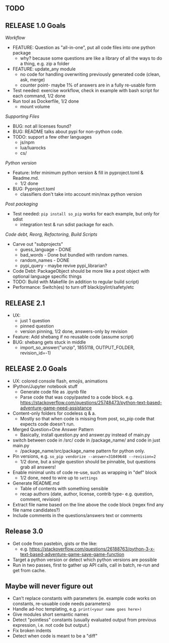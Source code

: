 TODO
----

RELEASE 1.0 Goals
-----------------
*Workflow*
- FEATURE: Question as "all-in-one", put all code files into one python package
    - why? because some questions are like a library of all the ways to do a thing, e.g. zip a folder
- FEATURE: update_any module
    - no code for handling overwriting previously generated code (clean, ask, merge)
    - counter point- maybe 1% of answers are in a fully re-usable form
- Test needed: exercise workflow, check in example with bash script for each command, 1/2 done
- Run tool as Dockerfile, 1/2 done
    - mount volume

*Supporting Files*
- BUG: not all licenses found?
- BUG: README talks about pypi for non-python code.
- TODO: support a few other languages
    - js/npm
    - lua/luarocks
    - cs/

*Python version*
- Feature: Infer minimum python version & fill in pyproject.toml & Readme.md.
    - 1/2 done
- BUG: Pyproject.toml
    - classifiers don't take into account min/max python version

*Post packaging*
- Test needed: `pip install so_pip` works for each example, but only for sdist
    - integration test & run sdist package for each.

*Code debt, Reorg, Refactoring, Build Scripts*
- Carve out "subprojects"
    - guess_language - DONE
    - bad_words - Done but bundled with random names.
    - random_names - DONE
    - pypi_query - maybe revive pypi_librarian?
- Code Debt: PackageObject should be more like a post object with optional language specific things
- TODO: Build with Makefile (in addition to regular build script)
- Performance: Switch(es) to turn off black/pylint/safety/etc

RELEASE 2.1
------------
- UX:
    - just 1 question
    - pinned question
    - version pinning, 1/2 done, answers-only by revision
- Feature: Add shebang if no reusable code (assume script)
- BUG: shebang gets stuck in middle
    - import_so_answer("unzip", 1855118, OUTPUT_FOLDER, revision_id=-1)

RELEASE 2.0 Goals
-----------------
- UX: colored console flash, emojis, animations
- IPython/Jupyter notebook stuff
   - Generate code file as .ipynb file
   - Parse code that was copy/pasted to a code block.
     e.g. https://stackoverflow.com/questions/25748473/python-text-based-adventure-game-need-assistance
- Content-only folders for codeless q & a.
    - Mostly so that when code is missing from post, so_pip code that expects code doesn't run.
- Merged Question+One Answer Pattern
    - Basically, install question.py and answer.py instead of main.py
- switch between code in /src/ code in /package_name/ and code in just main.py
    - /package_name/src/package_name pattern for python only.
- Pin versions, e.g. `so_pip vendorize --answer=31049648 --revision=2`
    - 1/2 done, but a single question should be pinnable, but questions grab all answers!
- Enable minimal units of code re-use, such as wrapping in "def" block
    - 1/2 done, need to wire up to `settings`
- Generate README.md
    - Table of contents with something sensible
    - recap authors (date, author, license, contrib type- e.g. question, comment, revision)
- Extract file name based on the line above the code block (regex find any file name candidates?)
- Include comments in the questions/answers text or comments

Release 3.0
-----------
- Get code from pastebin, gists or the like:
   - e.g. https://stackoverflow.com/questions/26188763/python-3-x-text-based-adventure-game-save-game-function
- Target a python version or detect which python versions are possible
- Run in two passes, first to gather up API calls, call in batch, re-run and get from cache.

Maybe will never figure out
------
- Can't replace constants with parameters (ie. example code works on constants, re-usuable code needs parameters)
- Handle ad-hoc templating, e.g. `print(<your name goes here>)`
- Give modules short semantic names
- Detect "pointless" constants (usually evaluated output from previous expression, i.e. not code but output.)
- Fix broken indents
- Detect when code is meant to be a "diff"
